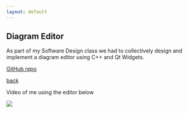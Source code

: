 ```yaml
---
layout: default
---
```


## Diagram Editor

As part of my Software Design class we had to collectively design and implement a diagram editor using C++ and Qt Widgets. 

[GitHub repo](https://github.com/bkovitz/cs356-sp25)

[back](/)

Video of me using the editor below

![](https://github.com/user-attachments/assets/5b81e60f-af56-4630-908b-7d832038a7a6)
